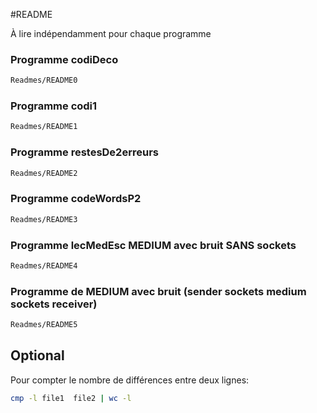 #README

À lire indépendamment pour chaque programme

### Programme codiDeco

```bash
Readmes/README0 
```

### Programme codi1

```bash
Readmes/README1
```

### Programme restesDe2erreurs

```bash
Readmes/README2
```

### Programme codeWordsP2

```bash
Readmes/README3 
```

### Programme lecMedEsc MEDIUM avec bruit SANS sockets

```bash
Readmes/README4 
```

### Programme de MEDIUM avec bruit (sender sockets medium  sockets receiver)

```bash
Readmes/README5 
```

## Optional

Pour compter le nombre de différences entre deux lignes:

```bash
cmp -l file1  file2 | wc -l
```
